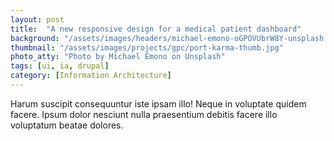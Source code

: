 ```yaml
---
layout: post
title:  "A new responsive design for a medical patient dashboard"
background: "/assets/images/headers/michael-emono-oGPOVUbrW8Y-unsplash.jpg"
thumbnail: "/assets/images/projects/gpc/port-karma-thumb.jpg"
photo_atty: "Photo by Michael Emono on Unsplash"
tags: [ui, ia, drupal]
category: [Information Architecture]
---
```


Harum suscipit consequuntur iste ipsam illo! Neque in voluptate quidem facere. Ipsum dolor nesciunt nulla praesentium debitis facere illo voluptatum beatae dolores.

